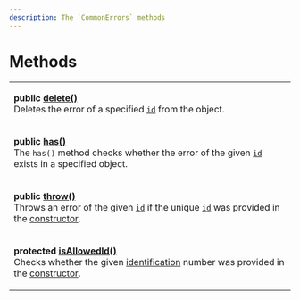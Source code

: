 ```yaml
---
description: The `CommonErrors` methods
---
```


# Methods

|                                                                                                                                                                                                                                                                                                                                      |
| ------------------------------------------------------------------------------------------------------------------------------------------------------------------------------------------------------------------------------------------------------------------------------------------------------------------------------------ |
| <p><strong>public</strong> <a href="delete.md"><strong>delete()</strong></a><strong></strong><br><strong></strong>Deletes the error of a specified <a href="./#id-errorid"><code>id</code></a> from the object.</p>                                                                                                                  |
| <p><strong>public</strong> <a href="has.md"><strong>has()</strong></a><strong></strong><br><strong></strong>The <code>has()</code> method checks whether the error of the given <a href="has.md#id-errorid"><code>id</code></a> exists in a specified object.</p>                                                                    |
| <p><strong>public</strong> <a href="throw.md"><strong>throw()</strong></a><strong></strong><br><strong></strong>Throws an error of the given <a href="./#id-errorid"><code>id</code></a> if the unique <a href="../constructor.md#...id-id"><code>id</code></a> was provided in the <a href="../constructor.md">constructor</a>.</p> |
| <p><strong>protected</strong> <a href="isallowedid.md"><strong>isAllowedId()</strong></a><strong></strong><br><strong></strong>Checks whether the given <a href="../../getting-started/basic-concepts.md#unique-identification">identification</a> number was provided in the <a href="../constructor.md">constructor</a>.</p>       |
